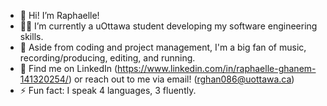 - 👋 Hi! I’m Raphaelle!
- 👩‍💻 I’m currently a uOttawa student developing my software engineering skills.
- 🌱 Aside from coding and project management, I'm a big fan of music, recording/producing, editing, and running.
- 💌 Find me on LinkedIn (https://www.linkedin.com/in/raphaelle-ghanem-141320254/) or reach out to me via email! (rghan086@uottawa.ca)
- ⚡ Fun fact: I speak 4 languages, 3 fluently.

<!---
raphgh/raphgh is a ✨ special ✨ repository because its `README.md` (this file) appears on your GitHub profile.
You can click the Preview link to take a look at your changes.
--->
